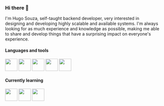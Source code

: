 ### Hi there 👋

I'm Hugo Souza, self-taught backend developer, very interested in designing and developing highly scalable and available systems. I'm always looking for as much experience and knowledge as possible, making me able to share and develop things that have a surprising impact on everyone's experience.

#### Languages and tools

<code><img src="https://cdn.jsdelivr.net/gh/devicons/devicon/icons/nodejs/nodejs-original.svg" width="40" height="40" /></code>
<code><img src="https://cdn.jsdelivr.net/gh/devicons/devicon/icons/go/go-original.svg" width="40" height="40" /></code>
<code><img src="https://cdn.jsdelivr.net/gh/devicons/devicon/icons/git/git-original.svg" width="40" height="40" /></code>
<code><img src="https://cdn.jsdelivr.net/gh/devicons/devicon/icons/postgresql/postgresql-original.svg" width="40" height="40" /></code>
<code><img src="https://cdn.jsdelivr.net/gh/devicons/devicon/icons/mongodb/mongodb-original.svg" width="40" height="40" /></code>

#### Currently learning

<code><img src="https://cdn.jsdelivr.net/gh/devicons/devicon/icons/kubernetes/kubernetes-plain.svg" width="40" height="40" /></code>
<code><img src="https://cdn.jsdelivr.net/gh/devicons/devicon/icons/apachekafka/apachekafka-original.svg" width="40" height="40" /></code>
<code><img src="https://cdn.jsdelivr.net/gh/devicons/devicon/icons/clojure/clojure-original.svg" width="40" height="40" /></code>
